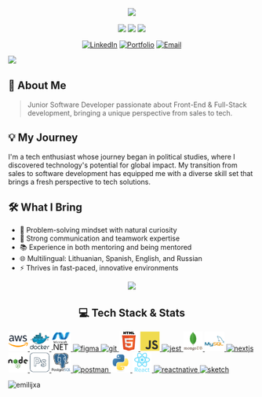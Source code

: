 <div align="center">
  <img src="https://readme-typing-svg.demolab.com?font=JetBrains+Mono&weight=600&size=40&pause=1000&color=00FF00&background=000000&center=true&vCenter=true&width=735&height=100&lines=Loading+Emilija.exe...;%3E+Hello+World!+I'm+Emilija" />
  
  ![](https://img.shields.io/badge/-Junior_Software_Developer-000000?style=flat-square&logo=&logoColor=00FF00&labelColor=000000&color=000000&textColor=00FF00)
  ![](https://img.shields.io/badge/-Front--End_&_Full--Stack_Enthusiast-000000?style=flat-square&logo=&logoColor=00FF00&labelColor=000000&color=000000&textColor=00FF00)
  ![](https://img.shields.io/badge/-Problem_Solver_&_Lifelong_Learner-000000?style=flat-square&logo=&logoColor=00FF00&labelColor=000000&color=000000&textColor=00FF00)

[![LinkedIn](https://img.shields.io/badge/-LinkedIn-0077B5?style=for-the-badge&logo=linkedin&logoColor=white)](https://www.linkedin.com/in/emilija-blink)
[![Portfolio](https://img.shields.io/badge/-Portfolio-000000?style=for-the-badge&logo=react&logoColor=white)](your-portfolio-url)
[![Email](https://img.shields.io/badge/-Email-D14836?style=for-the-badge&logo=gmail&logoColor=white)](mailto:emmiblinkeviciute@gmail.com)

</div>

<img src="https://user-images.githubusercontent.com/73097560/115834477-dbab4500-a447-11eb-908a-139a6edaec5c.gif">

## 🚀 About Me
> Junior Software Developer passionate about Front-End & Full-Stack development, bringing a unique perspective from sales to tech.

## 💡 My Journey
I'm a tech enthusiast whose journey began in political studies, where I discovered technology's potential for global impact. My transition from sales to software development has equipped me with a diverse skill set that brings a fresh perspective to tech solutions.

## 🛠️ What I Bring
- 🧠 Problem-solving mindset with natural curiosity
- 🤝 Strong communication and teamwork expertise
- 📚 Experience in both mentoring and being mentored
- 🌐 Multilingual: Lithuanian, Spanish, English, and Russian
- ⚡ Thrives in fast-paced, innovative environments

<div align="center">

<img src="https://user-images.githubusercontent.com/73097560/115834477-dbab4500-a447-11eb-908a-139a6edaec5c.gif">

## 💻 Tech Stack & Stats

<p align="left"> <a href="https://aws.amazon.com" target="_blank" rel="noreferrer"> <img src="https://raw.githubusercontent.com/devicons/devicon/master/icons/amazonwebservices/amazonwebservices-original-wordmark.svg" alt="aws" width="40" height="40"/> </a> <a href="https://www.docker.com/" target="_blank" rel="noreferrer"> <img src="https://raw.githubusercontent.com/devicons/devicon/master/icons/docker/docker-original-wordmark.svg" alt="docker" width="40" height="40"/> </a> <a href="https://dotnet.microsoft.com/" target="_blank" rel="noreferrer"> <img src="https://raw.githubusercontent.com/devicons/devicon/master/icons/dot-net/dot-net-original-wordmark.svg" alt="dotnet" width="40" height="40"/> </a> <a href="https://www.figma.com/" target="_blank" rel="noreferrer"> <img src="https://www.vectorlogo.zone/logos/figma/figma-icon.svg" alt="figma" width="40" height="40"/> </a> <a href="https://git-scm.com/" target="_blank" rel="noreferrer"> <img src="https://www.vectorlogo.zone/logos/git-scm/git-scm-icon.svg" alt="git" width="40" height="40"/> </a> <a href="https://www.w3.org/html/" target="_blank" rel="noreferrer"> <img src="https://raw.githubusercontent.com/devicons/devicon/master/icons/html5/html5-original-wordmark.svg" alt="html5" width="40" height="40"/> </a> <a href="https://developer.mozilla.org/en-US/docs/Web/JavaScript" target="_blank" rel="noreferrer"> <img src="https://raw.githubusercontent.com/devicons/devicon/master/icons/javascript/javascript-original.svg" alt="javascript" width="40" height="40"/> </a> <a href="https://jestjs.io" target="_blank" rel="noreferrer"> <img src="https://www.vectorlogo.zone/logos/jestjsio/jestjsio-icon.svg" alt="jest" width="40" height="40"/> </a> <a href="https://www.mongodb.com/" target="_blank" rel="noreferrer"> <img src="https://raw.githubusercontent.com/devicons/devicon/master/icons/mongodb/mongodb-original-wordmark.svg" alt="mongodb" width="40" height="40"/> </a> <a href="https://www.mysql.com/" target="_blank" rel="noreferrer"> <img src="https://raw.githubusercontent.com/devicons/devicon/master/icons/mysql/mysql-original-wordmark.svg" alt="mysql" width="40" height="40"/> </a> <a href="https://nextjs.org/" target="_blank" rel="noreferrer"> <img src="https://cdn.worldvectorlogo.com/logos/nextjs-2.svg" alt="nextjs" width="40" height="40"/> </a> <a href="https://nodejs.org" target="_blank" rel="noreferrer"> <img src="https://raw.githubusercontent.com/devicons/devicon/master/icons/nodejs/nodejs-original-wordmark.svg" alt="nodejs" width="40" height="40"/> </a> <a href="https://www.photoshop.com/en" target="_blank" rel="noreferrer"> <img src="https://raw.githubusercontent.com/devicons/devicon/master/icons/photoshop/photoshop-line.svg" alt="photoshop" width="40" height="40"/> </a> <a href="https://www.postgresql.org" target="_blank" rel="noreferrer"> <img src="https://raw.githubusercontent.com/devicons/devicon/master/icons/postgresql/postgresql-original-wordmark.svg" alt="postgresql" width="40" height="40"/> </a> <a href="https://postman.com" target="_blank" rel="noreferrer"> <img src="https://www.vectorlogo.zone/logos/getpostman/getpostman-icon.svg" alt="postman" width="40" height="40"/> </a> <a href="https://www.python.org" target="_blank" rel="noreferrer"> <img src="https://raw.githubusercontent.com/devicons/devicon/master/icons/python/python-original.svg" alt="python" width="40" height="40"/> </a> <a href="https://reactjs.org/" target="_blank" rel="noreferrer"> <img src="https://raw.githubusercontent.com/devicons/devicon/master/icons/react/react-original-wordmark.svg" alt="react" width="40" height="40"/> </a> <a href="https://reactnative.dev/" target="_blank" rel="noreferrer"> <img src="https://reactnative.dev/img/header_logo.svg" alt="reactnative" width="40" height="40"/> </a> <a href="https://www.sketch.com/" target="_blank" rel="noreferrer"> <img src="https://www.vectorlogo.zone/logos/sketchapp/sketchapp-icon.svg" alt="sketch" width="40" height="40"/> </a> </p>

<p><img align="left" src="https://github-readme-stats.vercel.app/api/top-langs?username=emilijxa&show_icons=true&locale=en&layout=compact" alt="emilijxa" /></p>



